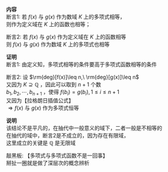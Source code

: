 **内容**    
断言1: 若 $f(x)$ 与 $g(x)$ 作为数域 $K$ 上的多项式相等，    
则作为定义域在 $K$ 上的函数也相等；    
    
断言2: 若 $f(x)$ 与 $g(x)$ 作为定义域在 $K$ 上的函数相等    
则 $f(x)$ 与 $g(x)$ 作为数域 $K$ 上的多项式也相等    
    
**证明**    
断言1: 由定义知，多项式相等的条件要高于多项式函数相等的条件    
    
断言2: 设 $\rm{deg}[f(x)]\leq n,\ \rm{deg}[g(x)]\leq n$     
又因为 $K\supseteq\mathbb{Q}$ ，因此可以取到 $n+1$ 个数    
 $b_1,b_2,\cdots,b_{n+1}$ ，使得 $f(b_i)=g(b_i), 1\le i\le n+1$     
又因为【拉格朗日插值公式】    
 $\Rightarrow f(x)$ 与 $g(x)$ 作为多项式恒等    
    
**说明**    
该结论不是平凡的，在抽代中一般意义的域下，二者一般是不相等的    
在抽代的域中，断言2是不成立的，因为存在有限域，    
这里成立的关键是 $\mathbb{Q}$ 是无限域    
    
敲黑板: 【多项式与多项式函数不是一回事】    
掰扯一圈就是做了深层次的概念辨析    
